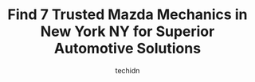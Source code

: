 ---
layout: ampstory
image: https://images.unsplash.com/photo-1630381797319-9bd529abd85a?ixlib=rb-4.0.3&ixid=MnwxMjA3fDB8MHxwaG90by1wYWdlfHx8fGVufDB8fHx8&auto=format&fit=crop&w=640&h=853&q=80
author: techidn
featured: false
description: If youre in need of trustworthy and skilled Mazda Mechanic in New York NY, USA, youll be pleased to discover the 7 best Mazda Mechanic in town. Their expertise and commitment to customer s
title: Find 7 Trusted Mazda Mechanics in New York NY for Superior Automotive Solutions
cover:
   title: Find 7 Trusted Mazda Mechanics in New York NY for Superior Automotive Solutions
   subtitle: Rickpate
   background: https://images.unsplash.com/photo-1630381797319-9bd529abd85a?ixlib=rb-4.0.3&ixid=MnwxMjA3fDB8MHxwaG90by1wYWdlfHx8fGVufDB8fHx8&auto=format&fit=crop&w=640&h=853&q=80

pages: 
 - layout: thirds
   top: <h1>#1 Island Mazda</h1>
   bottom: "<p>Had the best experience at Island Mazda. Israel was the best and I would highly recommend him and Island Mazda. Went in on 6/29/2022 to discuss end of lease options and p</p>"
   background: https://www.knot35.com/toplist/wp-content/uploads/2023/06/best-mazda-mechanic-1-in-new-york-ny-1685839792.jpeg
   backgroundblur: true
 - layout: thirds
   top: <h1>#2 Mazda of Valley Stream</h1>
   bottom: "<p>676 W Merrick Rd, Valley Stream, NY 11580, United States</p>"
   background: https://www.knot35.com/toplist/wp-content/uploads/2023/06/best-mazda-mechanic-2-in-new-york-ny-1685839792.jpeg
   cta:
      link: https://www.knot35.com/toplist/find-7-trusted-mazda-mechanics-in-new-york-ny-for-superior-automotive-solutions/
      text: Find 7 Trusted Mazda Mechanics in New York NY for Superior Automotive Solutions
 - layout: thirds
   top: <h1>#3 Quality Auto Services</h1>
   bottom: "<p>516 W 39th St, New York, NY 10018, United States</p>"
   background: https://www.knot35.com/toplist/wp-content/uploads/2023/06/best-mazda-mechanic-3-in-new-york-ny-1685839793.jpeg
   cta:
      link: https://www.knot35.com/toplist/find-7-trusted-mazda-mechanics-in-new-york-ny-for-superior-automotive-solutions/
      text: Find 7 Trusted Mazda Mechanics in New York NY for Superior Automotive Solutions
 - layout: thirds
   top: <h1>#4 Bay Ridge Mazda</h1>
   bottom: "<p>9000 4th Ave, Brooklyn, NY 11209, United States</p>"
   background: https://images.unsplash.com/photo-1546497974-b213c9efb599?ixlib=rb-4.0.3&ixid=MnwxMjA3fDB8MHxwaG90by1wYWdlfHx8fGVufDB8fHx8&auto=format&fit=crop&w=640&h=853&q=80
   cta:
      link: https://www.knot35.com/toplist/find-7-trusted-mazda-mechanics-in-new-york-ny-for-superior-automotive-solutions/
      text: Find 7 Trusted Mazda Mechanics in New York NY for Superior Automotive Solutions
 - layout: thirds
   top: <h1>#5 Manhattan Auto Care</h1>
   bottom: "<p>275 Delancey St, New York, NY 10002, United States</p>"
   background: https://images.unsplash.com/photo-1609083590460-7b8cc0ca65f8?ixlib=rb-4.0.3&ixid=MnwxMjA3fDB8MHxwaG90by1wYWdlfHx8fGVufDB8fHx8&auto=format&fit=crop&w=640&h=853&q=80
   cta:
      link: https://www.knot35.com/toplist/find-7-trusted-mazda-mechanics-in-new-york-ny-for-superior-automotive-solutions/
      text: Find 7 Trusted Mazda Mechanics in New York NY for Superior Automotive Solutions
 - layout: thirds
   top: <h1>#6 Midtown Center Auto Repair & Body Shop</h1>
   bottom: "<p>537 W 38th St, New York, NY 10018, United States</p>"
   background: https://images.unsplash.com/photo-1602536052359-ef94c21c5948?ixlib=rb-4.0.3&ixid=MnwxMjA3fDB8MHxwaG90by1wYWdlfHx8fGVufDB8fHx8&auto=format&fit=crop&w=640&h=853&q=80
   cta:
      link: https://www.knot35.com/toplist/find-7-trusted-mazda-mechanics-in-new-york-ny-for-superior-automotive-solutions/
      text: Find 7 Trusted Mazda Mechanics in New York NY for Superior Automotive Solutions
 - layout: thirds
   top: <h1>#7 Inwood Arch Automotive</h1>
   bottom: "<p>5063 Broadway, New York, NY 10034, United States</p>"
   background: https://images.unsplash.com/photo-1618005182384-a83a8bd57fbe?ixlib=rb-4.0.3&ixid=MnwxMjA3fDB8MHxwaG90by1wYWdlfHx8fGVufDB8fHx8&auto=format&fit=crop&w=640&h=853&q=80
   cta:
      link: https://www.knot35.com/toplist/find-7-trusted-mazda-mechanics-in-new-york-ny-for-superior-automotive-solutions/
      text: Find 7 Trusted Mazda Mechanics in New York NY for Superior Automotive Solutions
 - layout: thirds
   middle: Continue reading...
   background: https://images.unsplash.com/photo-1509114397022-ed747cca3f65?ixlib=rb-4.0.3&ixid=MnwxMjA3fDB8MHxwaG90by1wYWdlfHx8fGVufDB8fHx8&auto=format&fit=crop&w=640&h=853&q=80
   cta:
      link: https://www.knot35.com/toplist/find-7-trusted-mazda-mechanics-in-new-york-ny-for-superior-automotive-solutions/
      text: Find 7 Trusted Mazda Mechanics in New York NY for Superior Automotive Solutions
      
---